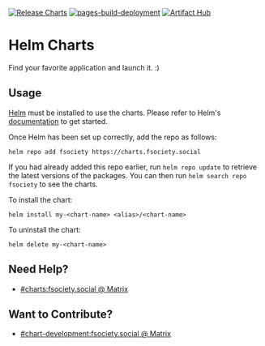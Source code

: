 [![Release Charts](https://github.com/fSocietySocial/charts/actions/workflows/release.yml/badge.svg)](https://github.com/fSocietySocial/charts/actions/workflows/release.yml)
[![pages-build-deployment](https://github.com/fSocietySocial/charts/actions/workflows/pages/pages-build-deployment/badge.svg)](https://github.com/fSocietySocial/charts/actions/workflows/pages/pages-build-deployment)
[![Artifact Hub](https://img.shields.io/endpoint?url=https://artifacthub.io/badge/repository/focietyocial-charts)](https://artifacthub.io/packages/search?repo=focietyocial-charts)
# Helm Charts
Find your favorite application and launch it. :)

## Usage

[Helm](https://helm.sh) must be installed to use the charts.  Please refer to
Helm's [documentation](https://helm.sh/docs) to get started.

Once Helm has been set up correctly, add the repo as follows:

```shell
helm repo add fsociety https://charts.fsociety.social
```

If you had already added this repo earlier, run `helm repo update` to retrieve
the latest versions of the packages.  You can then run `helm search repo
fsociety` to see the charts.

To install the <chart-name> chart:

```shell
helm install my-<chart-name> <alias>/<chart-name>
```

To uninstall the chart:
```shell
helm delete my-<chart-name>
```

## Need Help?
- [#charts:fsociety.social @ Matrix](https://matrix.to/#/#charts:fsociety.social)

## Want to Contribute?
- [#chart-development:fsociety.social @ Matrix](https://matrix.to/#/#chart-development:fsociety.social)